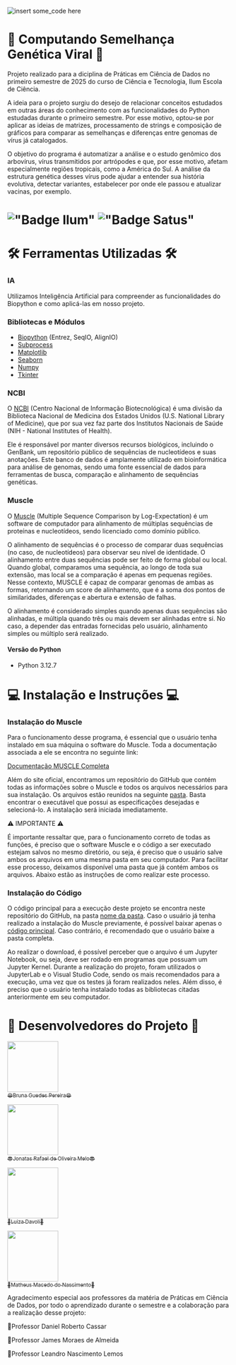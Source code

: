 ![insert some_code here](https://github.com/user-attachments/assets/33404899-7018-44c5-949e-37921559ec2f)

# 🧬 Computando Semelhança Genética Viral 🧬

Projeto realizado para a diciplina de Práticas em Ciência de Dados no primeiro semestre de 2025 do curso de Ciência e Tecnologia, Ilum Escola de Ciência.

A ideia para o projeto surgiu do desejo de relacionar conceitos estudados em outras áreas do conhecimento com as funcionalidades do Python estudadas durante o primeiro semestre. Por esse motivo, optou-se por aplicar as ideias de matrizes, processamento de strings e composição de gráficos para comparar as semelhanças e diferenças entre genomas de vírus já catalogados. 

O objetivo do programa é automatizar a análise e o estudo genômico dos arbovírus, vírus transmitidos por artrópodes e que, por esse motivo, afetam especialmente regiões tropicais, como a América do Sul. A análise da estrutura genética desses vírus pode ajudar a entender sua história evolutiva, detectar variantes, estabelecer por onde ele passou e atualizar vacinas, por exemplo.

# !["Badge Ilum"](https://img.shields.io/badge/Ilum%20-%20purple) !["Badge Satus"](https://img.shields.io/badge/Status%20-%20Em_Desenvolvimento%20-%20orange)

# 🛠️ Ferramentas Utilizadas 🛠️

### IA

Utilizamos Inteligência Artificial para compreender as funcionalidades do Biopython e como aplicá-las em nosso projeto.

### Bibliotecas e Módulos

- [Biopython](https://biopython.org/) (Entrez, SeqIO, AlignIO)
- [Subprocess](https://docs.python.org/3/library/subprocess.html)
- [Matplotlib](https://matplotlib.org/)
- [Seaborn](https://seaborn.pydata.org/)
- [Numpy](https://numpy.org/)
- [Tkinter](https://docs.python.org/3/library/tkinter.html)

### NCBI

O [NCBI](https://www.ncbi.nlm.nih.gov/) (Centro Nacional de Informação Biotecnológica) é uma divisão da Biblioteca Nacional de Medicina dos Estados Unidos (U.S. National Library of Medicine), que por sua vez faz parte dos Institutos Nacionais de Saúde (NIH - National Institutes of Health).

Ele é responsável por manter diversos recursos biológicos, incluindo o GenBank, um repositório público de sequências de nucleotídeos e suas anotações. Este banco de dados é amplamente utilizado em bioinformática para análise de genomas, sendo uma fonte essencial de dados para ferramentas de busca, comparação e alinhamento de sequências genéticas.

### Muscle

O [Muscle](https://www.ncbi.nlm.nih.gov/) (Multiple Sequence Comparison by Log-Expectation) é um software de computador para alinhamento de múltiplas sequências de proteínas e nucleotídeos, sendo licenciado como domínio público.

O alinhamento de sequências é o processo de comparar duas sequências (no caso, de nucleotídeos) para observar seu nível de identidade. O alinhamento
entre duas sequências pode ser feito de forma global ou local. Quando global, comparamos uma sequência, ao longo de toda sua extensão, mas local se a comparação é apenas em pequenas regiões. Nesse contexto, MUSCLE é capaz de comparar genomas de ambas as formas, retornando um score de alinhamento, que é a soma dos pontos de similaridades, diferenças e abertura e extensão de falhas.

O alinhamento é considerado simples quando apenas duas sequências são alinhadas, e múltipla quando três ou mais devem ser alinhadas entre si. No caso, a depender das entradas fornecidas pelo usuário, alinhamento simples ou múltiplo será realizado.


#### Versão do Python
- Python 3.12.7


# 💻 Instalação e Instruções 💻

### Instalação do Muscle
Para o funcionamento desse programa, é essencial que o usuário tenha instalado em sua máquina o software do Muscle. Toda a documentação associada a ele se encontra no seguinte link:

[Documentação MUSCLE Completa](https://muscle3.readthedocs.io/en/latest/index.html)

Além do site oficial, encontramos um repositório do GitHub que contém todas as informações sobre o Muscle e todos os arquivos necessários para sua instalação. Os arquivos estão reunidos na seguinte [pasta](https://github.com/rcedgar/muscle/releases/tag/v5.3). Basta encontrar o executável que possui as especificações desejadas e selecioná-lo. A instalação será iniciada imediatamente.

⚠️ IMPORTANTE ⚠️

É importante ressaltar que, para o funcionamento correto de todas as funções, é preciso que o software Muscle e o código a ser executado estejam salvos no mesmo diretório, ou seja, é preciso que o usuário salve ambos os arquivos em uma mesma pasta em seu computador. Para facilitar esse processo, deixamos disponível uma pasta que já contém ambos os arquivos. Abaixo estão as instruções de como realizar este processo.

### Instalação do Código
O código principal para a execução deste projeto se encontra neste repositório do GitHub, na pasta [nome da pasta](link). Caso o usuário já tenha realizado a instalação do Muscle previamente, é possível baixar apenas o [código principal](link). Caso contrário, é recomendado que o usuário baixe a pasta completa.

Ao realizar o download, é possível perceber que o arquivo é um Jupyter Notebook, ou seja, deve ser rodado em programas que possuam um Jupyter Kernel. Durante a realização do projeto, foram utilizados o JupyterLab e o Visual Studio Code, sendo os mais recomendados para a execução, uma vez que os testes já foram realizados neles. Além disso, é preciso que o usuário tenha instalado todas as bibliotecas citadas anteriormente em seu computador.

# 👥 Desenvolvedores do Projeto 👥

[<img loading="lazy" src="https://avatars.githubusercontent.com/u/106536784?v=4" width=115><br><sub>😄Bruna Guedes Pereira😄</sub>](https://github.com/Bruna-guedes09)

[<img loading="lazy" src="https://avatars.githubusercontent.com/u/173375194?v=4" width=115><br><sub>😎Jonatas Rafael de Oliveira Melo😎</sub>](https://github.com/jonatas727)

[<img loading="lazy" src="https://avatars.githubusercontent.com/u/195492158?v=4" width=115><br><sub>🍂Luiza Davoli🍂</sub>](https://github.com/Luiza160)

[<img loading="lazy" src="https://avatars.githubusercontent.com/u/88594280?v=4" width=115><br><sub>🐳Matheus Macedo do Nascimento🐳</sub>](https://github.com/matheusMNa)

Agradecimento especial aos professores da matéria de Práticas em Ciência de Dados, por todo o aprendizado durante o semestre e a colaboração para a realização desse projeto:

📍Professor Daniel Roberto Cassar

📍Professor James Moraes de Almeida

📍Professor Leandro Nascimento Lemos
